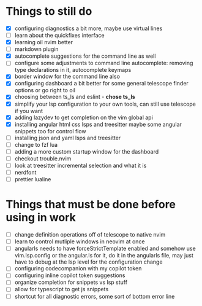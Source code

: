 # Things to still do

- [x] configuring diagnostics a bit more, maybe use virtual lines
- [ ] learn about the quickfixes interface
- [x] learning oil nvim better
- [ ] markdown plugin
- [x] autocomplete suggestions for the command line as well
- [ ] configure some adjustments to command line autocomplete: removing type declarations in it, autocomplete keymaps
- [x] border window for the command line also
- [x] configuring dashboard a bit better for some general telescope finder options or go right to oil
- [x] choosing between ts_ls and eslint - **chose ts_ls**
- [x] simplify your lsp configuration to your own tools, can still use telescope if you want
- [x] adding lazydev to get completion on the vim global api
- [x] installing angular html css lsps and treesitter maybe some angular snippets too for control flow
- [ ] installing json and yaml lsps and treesitter
- [ ] change to fzf lua
- [ ] adding a more custom startup window for the dashboard
- [ ] checkout trouble.nvim
- [ ] look at treesitter incremental selection and what it is
- [ ] nerdfont
- [ ] prettier lualine

# Things that must be done before using in work


- [ ] change definition operations off of telescope to native nvim
- [ ] learn to control mutliple windows in neovim at once
- [ ] angularls needs to have forceStrictTemplate enabled and somehow use vim.lsp.config or the angular.ls for it, do it in the angularls file, may just have to debug at the lsp level for the configuration change 
- [ ] configuring codecompanion with my copilot token
- [ ] configuring inline copilot token suggestions
- [ ] organize completion for snippets vs lsp stuff
- [ ] allow for typescript to get js snippets
- [ ] shortcut for all diagnostic errors, some sort of bottom error line

